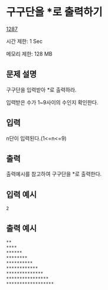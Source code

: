 # 구구단을 *로 출력하기

[1287](http://codeup.kr/problem.php?id=1287)

시간 제한: 1 Sec

메모리 제한: 128 MB



## 문제 설명

구구단을 입력받아 *로 출력하라.

입력받은 수가 1~9사이의 수인지 확인한다.



## 입력

n단이 입력된다.(1<=n<=9)



## 출력

출력예시를 참고하여 구구단을 *로 출력한다.



## 입력 예시

```
2
```



## 출력 예시

```
**
****
******
********
**********
************
**************
****************
******************
```